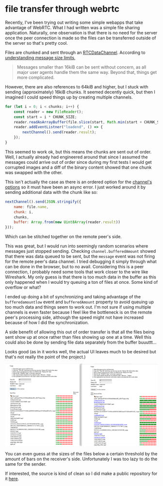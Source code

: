 # file transfer through webrtc

Recently, I've been trying out writing some simple webapps that take advantage of
WebRTC. What I had written was a simple file sharing application. Naturally, one
observation is that there is no need for the server once the peer connection is made
so the files can be transferred outside of the server so that's pretty cool.

Files are chunked and sent through an [RTCDataChannel](https://developer.mozilla.org/en-US/docs/Web/API/RTCDataChannel).
According to [understanding message size limits](https://developer.mozilla.org/en-US/docs/Web/API/WebRTC_API/Using_data_channels#Understanding____message_size_limits),

> Messages smaller than 16kiB can be sent without concern, as all major user agents
> handle them the same way. Beyond that, things get more complicated.

However, there are also references to 64kiB and higher, but I stuck with sending
(approximately) 16kiB chunks. It seemed decently quick, but then I imagined I could
speed things up by creating multiple channels.

```js
for (let i = 0; i < chunks; i++) {
    const reader = new FileReader();
    const start = i * CHUNK_SIZE;
    reader.readAsArrayBuffer(file.slice(start, Math.min(start + CHUNK_SIZE, file.size)));
    reader.addEventListner("loadend", () => {
        nextChannel().send(reader.result);
    });
}
```

This seemed to work ok, but this means the chunks are sent out of order. Well, I
actually already had engineered around that since I assumed the messages could arrive
out of order since during my first tests I would get corrupted images and a diff
of the binary content showed that one chunk was swapped with the other.

This isn't actually the case as there is an ordered option for the [channel's options](https://developer.mozilla.org/en-US/docs/Web/API/RTCPeerConnection/createDataChannel#rtcdatachannelinit_dictionary)
so it must have been an async error. I just worked around it by sending additional
data with the chunk like so:

```js
nextChannel().send(JSON.stringify({
    name: file.name,
    chunk: i,
    chunks,
    buffer: Array.from(new Uint8Array(reader.result))
}));
```

Which can be stitched together on the remote peer's side.

This was great, but I would run into seemingly random scenarios where messages
just stopped sending. Checking `channel.bufferedAmount` showed that there was data
queued to be sent, but the `message` event was not firing for the remote peer's
data channel. I tried debugging it simply through what can be done in the browser,
but to no avail. Considering this is a peer connection, I probably need some tools
that work closer to the wire like Wireshark. My only guess is that there is too much
data in the buffer as this only happened when I would try queuing a ton of files
at once. Some kind of overflow or what?

I ended up doing a bit of synchronizing and taking advantage of the `bufferedamountlow`
event and `bufferedAmount` property to avoid queuing up too much data and things
seem to work out. I'm not sure if using multiple channels is even faster because
I feel like the bottleneck is on the remote peer's processing side, although the
speed might not have increased because of how I did the synchronization.

A side benefit of allowing this out of order transfer is that all the files being
sent show up at once rather than files showing up one at a time. Well this could
also be done by sending file data separately from the buffer buuuttt...

Looks good (as in it works well, the actual UI leaves much to be desired but that's
not really the point of the project.)

<img src="/blobs/28/file-transfer.png" />

You can even guess at the sizes of the files below a certain threshold by the amount
of bars on the receiver's side. Unfortunately I was too lazy to do the same for
the sender.

If interested, the source is kind of clean so I did make a public repository for
it [here](https://github.com/rei2hu/peer).
